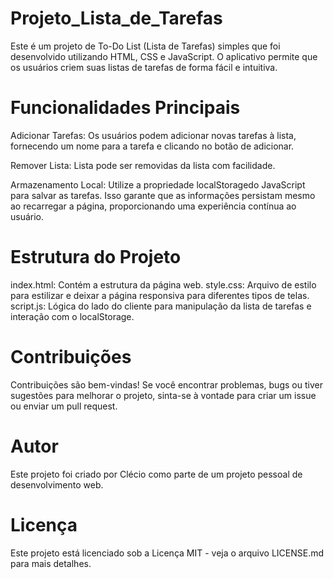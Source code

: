 # Projeto_Lista_de_Tarefas
 Este é um projeto de To-Do List (Lista de Tarefas) simples que foi desenvolvido utilizando HTML, CSS e JavaScript. O aplicativo permite que os usuários criem suas listas de tarefas de forma fácil e intuitiva.

# Funcionalidades Principais
Adicionar Tarefas: Os usuários podem adicionar novas tarefas à lista, fornecendo um nome para a tarefa e clicando no botão de adicionar.

Remover Lista: Lista pode ser removidas da lista com facilidade.

Armazenamento Local: Utilize a propriedade localStoragedo JavaScript para salvar as tarefas. Isso garante que as informações persistam mesmo ao recarregar a página, proporcionando uma experiência contínua ao usuário.

# Estrutura do Projeto
index.html: Contém a estrutura da página web.
style.css: Arquivo de estilo para estilizar e deixar a página responsiva para diferentes tipos de telas.
script.js: Lógica do lado do cliente para manipulação da lista de tarefas e interação com o localStorage.

# Contribuições
Contribuições são bem-vindas! Se você encontrar problemas, bugs ou tiver sugestões para melhorar o projeto, sinta-se à vontade para criar um issue ou enviar um pull request.

# Autor
Este projeto foi criado por Clécio como parte de um projeto pessoal de desenvolvimento web.

# Licença
Este projeto está licenciado sob a Licença MIT - veja o arquivo LICENSE.md para mais detalhes.